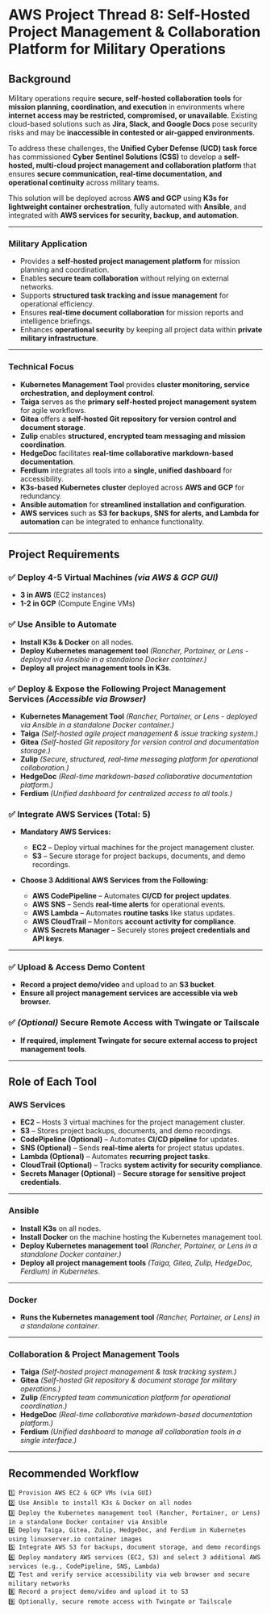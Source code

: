 # **AWS Project Thread 8: Self-Hosted Project Management & Collaboration Platform for Military Operations**  

## **Background**  
Military operations require **secure, self-hosted collaboration tools** for **mission planning, coordination, and execution** in environments where **internet access may be restricted, compromised, or unavailable**. Existing cloud-based solutions such as **Jira, Slack, and Google Docs** pose security risks and may be **inaccessible in contested or air-gapped environments**.  

To address these challenges, the **Unified Cyber Defense (UCD) task force** has commissioned **Cyber Sentinel Solutions (CSS)** to develop a **self-hosted, multi-cloud project management and collaboration platform** that ensures **secure communication, real-time documentation, and operational continuity** across military teams.  

This solution will be deployed across **AWS and GCP** using **K3s for lightweight container orchestration**, fully automated with **Ansible**, and integrated with **AWS services for security, backup, and automation**.  

---

### **Military Application**  
- Provides a **self-hosted project management platform** for mission planning and coordination.  
- Enables **secure team collaboration** without relying on external networks.  
- Supports **structured task tracking and issue management** for operational efficiency.  
- Ensures **real-time document collaboration** for mission reports and intelligence briefings.  
- Enhances **operational security** by keeping all project data within **private military infrastructure**.  

---

### **Technical Focus**  
- **Kubernetes Management Tool** provides **cluster monitoring, service orchestration, and deployment control**.  
- **Taiga** serves as the **primary self-hosted project management system** for agile workflows.  
- **Gitea** offers a **self-hosted Git repository for version control and document storage**.  
- **Zulip** enables **structured, encrypted team messaging and mission coordination**.  
- **HedgeDoc** facilitates **real-time collaborative markdown-based documentation**.  
- **Ferdium** integrates all tools into a **single, unified dashboard** for accessibility.  
- **K3s-based Kubernetes cluster** deployed across **AWS and GCP** for redundancy.  
- **Ansible automation** for **streamlined installation and configuration**.  
- **AWS services** such as **S3 for backups, SNS for alerts, and Lambda for automation** can be integrated to enhance functionality.  

---

## **Project Requirements**  

### ✅ **Deploy 4-5 Virtual Machines** *(via AWS & GCP GUI)*  
- **3 in AWS** (EC2 instances)  
- **1-2 in GCP** (Compute Engine VMs)  

### ✅ **Use Ansible to Automate**  
- **Install K3s & Docker** on all nodes.  
- **Deploy Kubernetes management tool** *(Rancher, Portainer, or Lens - deployed via Ansible in a standalone Docker container.)*  
- **Deploy all project management tools in K3s**.  

### ✅ **Deploy & Expose the Following Project Management Services** *(Accessible via Browser)*  
- **Kubernetes Management Tool** *(Rancher, Portainer, or Lens - deployed via Ansible in a standalone Docker container.)*  
- **Taiga** *(Self-hosted agile project management & issue tracking system.)*  
- **Gitea** *(Self-hosted Git repository for version control and documentation storage.)*  
- **Zulip** *(Secure, structured, real-time messaging platform for operational collaboration.)*  
- **HedgeDoc** *(Real-time markdown-based collaborative documentation platform.)*  
- **Ferdium** *(Unified dashboard for centralized access to all tools.)*  

### ✅ **Integrate AWS Services (Total: 5)**  
- **Mandatory AWS Services:**  
  - **EC2** – Deploy virtual machines for the project management cluster.  
  - **S3** – Secure storage for project backups, documents, and demo recordings.  

- **Choose 3 Additional AWS Services from the Following:**  
  - **AWS CodePipeline** – Automates **CI/CD for project updates**.  
  - **AWS SNS** – Sends **real-time alerts** for operational events.  
  - **AWS Lambda** – Automates **routine tasks** like status updates.  
  - **AWS CloudTrail** – Monitors **account activity for compliance**.  
  - **AWS Secrets Manager** – Securely stores **project credentials and API keys**.  

---

### ✅ **Upload & Access Demo Content**  
- **Record a project demo/video** and upload to an **S3 bucket**.  
- **Ensure all project management services are accessible via web browser.**  

### ✅ *(Optional)* Secure Remote Access with Twingate or Tailscale  
- **If required, implement Twingate for secure external access to project management tools**.  

---

## **Role of Each Tool**  

### **AWS Services**  
- **EC2** – Hosts 3 virtual machines for the project management cluster.  
- **S3** – Stores project backups, documents, and demo recordings.  
- **CodePipeline (Optional)** – Automates **CI/CD pipeline** for updates.  
- **SNS (Optional)** – Sends **real-time alerts** for project status updates.  
- **Lambda (Optional)** – Automates **recurring project tasks**.  
- **CloudTrail (Optional)** – Tracks **system activity for security compliance**.  
- **Secrets Manager (Optional)** – **Secure storage for sensitive project credentials**.  

---

### **Ansible**  
- **Install K3s** on all nodes.  
- **Install Docker** on the machine hosting the Kubernetes management tool.  
- **Deploy Kubernetes management tool** *(Rancher, Portainer, or Lens in a standalone Docker container.)*  
- **Deploy all project management tools** *(Taiga, Gitea, Zulip, HedgeDoc, Ferdium) in Kubernetes.*  

---

### **Docker**  
- **Runs the Kubernetes management tool** *(Rancher, Portainer, or Lens) in a standalone container*.  

---

### **Collaboration & Project Management Tools**  
- **Taiga** *(Self-hosted project management & task tracking system.)*  
- **Gitea** *(Self-hosted Git repository & document storage for military operations.)*  
- **Zulip** *(Encrypted team communication platform for operational coordination.)*  
- **HedgeDoc** *(Real-time collaborative markdown-based documentation platform.)*  
- **Ferdium** *(Unified dashboard to manage all collaboration tools in a single interface.)*  

---

## **Recommended Workflow**  

```plaintext
1️⃣ Provision AWS EC2 & GCP VMs (via GUI)
2️⃣ Use Ansible to install K3s & Docker on all nodes
3️⃣ Deploy the Kubernetes management tool (Rancher, Portainer, or Lens) in a standalone Docker container via Ansible
4️⃣ Deploy Taiga, Gitea, Zulip, HedgeDoc, and Ferdium in Kubernetes using linuxserver.io container images
5️⃣ Integrate AWS S3 for backups, document storage, and demo recordings
6️⃣ Deploy mandatory AWS services (EC2, S3) and select 3 additional AWS services (e.g., CodePipeline, SNS, Lambda)
7️⃣ Test and verify service accessibility via web browser and secure military networks
8️⃣ Record a project demo/video and upload it to S3
9️⃣ Optionally, secure remote access with Twingate or Tailscale
